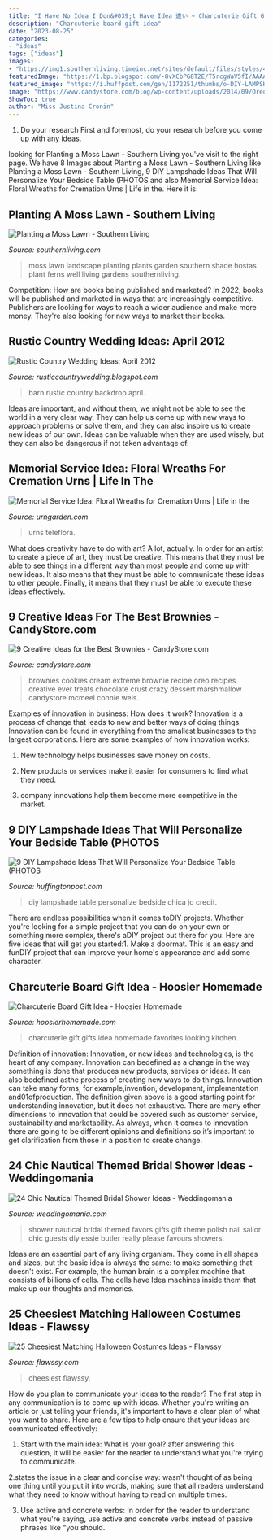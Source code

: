 ```yaml
---
title: "I Have No Idea I Don&#039;t Have Idea 違い ~ Charcuterie Gift Gifts Idea Homemade Favorites Looking Kitchen"
description: "Charcuterie board gift idea"
date: "2023-08-25"
categories:
- "ideas"
tags: ["ideas"]
images:
- "https://img1.southernliving.timeinc.net/sites/default/files/styles/4_3_horizontal_-_1200x900/public/image/2016/03/main/8bbd5f9c1803ad3b6503_8305.jpg?itok=UEXMh-DX"
featuredImage: "https://1.bp.blogspot.com/-8vXCbPG8T2E/T5rcgWaV5fI/AAAAAAAAAGg/IiVxHKfWFTk/s1600/barn+wedding.jpg"
featured_image: "https://i.huffpost.com/gen/1172251/thumbs/o-DIY-LAMPSHADE-570.jpg?5"
image: "https://www.candystore.com/blog/wp-content/uploads/2014/09/OreoBrownies.jpg"
ShowToc: true
author: "Miss Justina Cronin"
---
```



1. Do your research First and foremost, do your research before you come up with any ideas.

	

		
looking for Planting a Moss Lawn - Southern Living you've visit to the right page. We have 8 Images about Planting a Moss Lawn - Southern Living like Planting a Moss Lawn - Southern Living, 9 DIY Lampshade Ideas That Will Personalize Your Bedside Table (PHOTOS and also Memorial Service Idea: Floral Wreaths for Cremation Urns | Life in the. Here it is:
		
    
## Planting A Moss Lawn - Southern Living

<img loading=lazy src="https://img1.southernliving.timeinc.net/sites/default/files/styles/4_3_horizontal_-_1200x900/public/image/2016/03/main/8bbd5f9c1803ad3b6503_8305.jpg?itok=UEXMh-DX" onerror="this.onerror=null;this.src='https://tse1.mm.bing.net/th?id=OIP.WkrH39o2xuU16suNtLv4FwHaLH&amp;pid=15.1';" alt="Planting a Moss Lawn - Southern Living">

_Source: southernliving.com_

>moss lawn landscape planting plants garden southern shade hostas plant ferns well living gardens southernliving. 

	

Competition: How are books being published and marketed?
In 2022, books will be published and marketed in ways that are increasingly competitive. Publishers are looking for ways to reach a wider audience and make more money. They're also looking for new ways to market their books.

    
## Rustic Country Wedding Ideas: April 2012

<img loading=lazy src="https://1.bp.blogspot.com/-8vXCbPG8T2E/T5rcgWaV5fI/AAAAAAAAAGg/IiVxHKfWFTk/s1600/barn+wedding.jpg" onerror="this.onerror=null;this.src='https://tse2.mm.bing.net/th?id=OIP.-YFGDeZOla4ou_5Q4Rq0yQAAAA&amp;pid=15.1';" alt="Rustic Country Wedding Ideas: April 2012">

_Source: rusticcountrywedding.blogspot.com_

>barn rustic country backdrop april. 

	

Ideas are important, and without them, we might not be able to see the world in a very clear way. They can help us come up with new ways to approach problems or solve them, and they can also inspire us to create new ideas of our own. Ideas can be valuable when they are used wisely, but they can also be dangerous if not taken advantage of.

    
## Memorial Service Idea: Floral Wreaths For Cremation Urns | Life In The

<img loading=lazy src="https://www.urngarden.com/cremationblog/wp-content/uploads/2010/07/tfurn2.jpg" onerror="this.onerror=null;this.src='https://tse4.mm.bing.net/th?id=OIP.i1wI3siSEz8e54z6u_NPyQHaHI&amp;pid=15.1';" alt="Memorial Service Idea: Floral Wreaths for Cremation Urns | Life in the">

_Source: urngarden.com_

>urns teleflora. 

	

What does creativity have to do with art? A lot, actually. In order for an artist to create a piece of art, they must be creative. This means that they must be able to see things in a different way than most people and come up with new ideas. It also means that they must be able to communicate these ideas to other people. Finally, it means that they must be able to execute these ideas effectively.

    
## 9 Creative Ideas For The Best Brownies - CandyStore.com

<img loading=lazy src="https://www.candystore.com/blog/wp-content/uploads/2014/09/OreoBrownies.jpg" onerror="this.onerror=null;this.src='https://tse1.mm.bing.net/th?id=OIP.LTg9_v2AbYz7mJdvTfEuQwHaLH&amp;pid=15.1';" alt="9 Creative Ideas for the Best Brownies - CandyStore.com">

_Source: candystore.com_

>brownies cookies cream extreme brownie recipe oreo recipes creative ever treats chocolate crust crazy dessert marshmallow candystore mcmeel connie weis. 

	

Examples of innovation in business: How does it work?
Innovation is a process of change that leads to new and better ways of doing things. Innovation can be found in everything from the smallest businesses to the largest corporations. Here are some examples of how innovation works:
1. New technology helps businesses save money on costs.

2. New products or services make it easier for consumers to find what they need.

3. company innovations help them become more competitive in the market.


    
## 9 DIY Lampshade Ideas That Will Personalize Your Bedside Table (PHOTOS

<img loading=lazy src="https://i.huffpost.com/gen/1172251/thumbs/o-DIY-LAMPSHADE-570.jpg?5" onerror="this.onerror=null;this.src='https://tse2.mm.bing.net/th?id=OIP.50PW4AwDNZTKGNv4C4US0QHaJ4&amp;pid=15.1';" alt="9 DIY Lampshade Ideas That Will Personalize Your Bedside Table (PHOTOS">

_Source: huffingtonpost.com_

>diy lampshade table personalize bedside chica jo credit. 

	

There are endless possibilities when it comes toDIY projects. Whether you're looking for a simple project that you can do on your own or something more complex, there's aDIY project out there for you. Here are five ideas that will get you started:1. Make a doormat. This is an easy and funDIY project that can improve your home's appearance and add some character.

    
## Charcuterie Board Gift Idea - Hoosier Homemade

<img loading=lazy src="https://hoosierhomemade.com/wp-content/uploads/Charcuterie-Board-Gift-PIN-1.jpg" onerror="this.onerror=null;this.src='https://tse1.mm.bing.net/th?id=OIP.XS5vN9kz1zKkhzo--h1DTwHaLF&amp;pid=15.1';" alt="Charcuterie Board Gift Idea - Hoosier Homemade">

_Source: hoosierhomemade.com_

>charcuterie gift gifts idea homemade favorites looking kitchen. 

	

Definition of innovation:
Innovation, or new ideas and technologies, is the heart of any company. Innovation can bedefined as a change in the way something is done that produces new products, services or ideas. It can also bedefined asthe process of creating new ways to do things. Innovation can take many forms; for example,invention, development, implementation and01ofproduction.
The definition given above is a good starting point for understanding innovation, but it does not exhaustive. There are many other dimensions to innovation that could be covered such as customer service, sustainability and marketability. As always, when it comes to innovation there are going to be different opinions and definitions so it’s important to get clarification from those in a position to create change.

    
## 24 Chic Nautical Themed Bridal Shower Ideas - Weddingomania

<img loading=lazy src="http://i.weddingomania.com/2016/04/24-Nautical-Themed-Bridal-Shower-Ideas-16.jpg" onerror="this.onerror=null;this.src='https://tse4.mm.bing.net/th?id=OIP.BpfLr8C96-lcXnBpI67ESwHaJ4&amp;pid=15.1';" alt="24 Chic Nautical Themed Bridal Shower Ideas - Weddingomania">

_Source: weddingomania.com_

>shower nautical bridal themed favors gifts gift theme polish nail sailor chic guests diy essie butler really please favours showers. 

	

Ideas are an essential part of any living organism. They come in all shapes and sizes, but the basic idea is always the same: to make something that doesn't exist. For example, the human brain is a complex machine that consists of billions of cells. The cells have Idea machines inside them that make up our thoughts and memories.

    
## 25 Cheesiest Matching Halloween Costumes Ideas - Flawssy

<img loading=lazy src="https://www.flawssy.com/wp-content/uploads/2016/05/Halloween-in-Japan.jpg" onerror="this.onerror=null;this.src='https://tse2.mm.bing.net/th?id=OIP._vwYUiJfwPl5Crn_etMB9AHaKo&amp;pid=15.1';" alt="25 Cheesiest Matching Halloween Costumes Ideas - Flawssy">

_Source: flawssy.com_

>cheesiest flawssy. 

	

How do you plan to communicate your ideas to the reader?
The first step in any communication is to come up with ideas. Whether you're writing an article or just telling your friends, it's important to have a clear plan of what you want to share. Here are a few tips to help ensure that your ideas are communicated effectively:
1. Start with the main idea: What is your goal? after answering this question, it will be easier for the reader to understand what you're trying to communicate.

2.states the issue in a clear and concise way: wasn't thought of as being one thing until you put it into words, making sure that all readers understand what they need to know without having to read on multiple times.

3. Use active and concrete verbs: In order for the reader to understand what you're saying, use active and concrete verbs instead of passive phrases like "you should.

